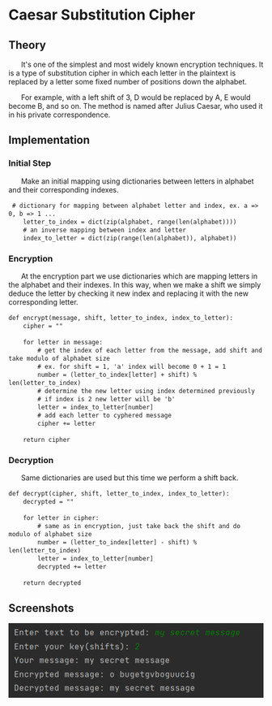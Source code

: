 # Caesar Substitution Cipher

## Theory

&ensp;&ensp;&ensp; It's one of the simplest and most widely known encryption techniques. It is a type of substitution cipher in which each letter in the plaintext is replaced by a letter some fixed number of positions down the alphabet. 

&ensp;&ensp;&ensp;  For example, with a left shift of 3, D would be replaced by A, E would become B, and so on. The method is named after Julius Caesar, who used it in his private correspondence.

## Implementation 

### Initial Step 
&ensp;&ensp;&ensp; Make an initial mapping using dictionaries between letters in alphabet and their corresponding indexes.
```
 # dictionary for mapping between alphabet letter and index, ex. a => 0, b => 1 ... 
    letter_to_index = dict(zip(alphabet, range(len(alphabet))))
    # an inverse mapping between index and letter 
    index_to_letter = dict(zip(range(len(alphabet)), alphabet))
```

### Encryption

&ensp;&ensp;&ensp;  At the encryption part we use dictionaries which are mapping letters in the alphabet and their indexes.
In this way, when we make a shift we simply deduce the letter by checking it new index and replacing it with the new corresponding letter. 
```
def encrypt(message, shift, letter_to_index, index_to_letter):
    cipher = ""

    for letter in message:
        # get the index of each letter from the message, add shift and take modulo of alphabet size
        # ex. for shift = 1, 'a' index will become 0 + 1 = 1 
        number = (letter_to_index[letter] + shift) % len(letter_to_index)
        # determine the new letter using index determined previously
        # if index is 2 new letter will be 'b'
        letter = index_to_letter[number]
        # add each letter to cyphered message
        cipher += letter

    return cipher
```

### Decryption

&ensp;&ensp;&ensp; Same dictionaries are used but this time we perform a shift back.

```
def decrypt(cipher, shift, letter_to_index, index_to_letter):
    decrypted = ""

    for letter in cipher:
        # same as in encryption, just take back the shift and do modulo of alphabet size
        number = (letter_to_index[letter] - shift) % len(letter_to_index)
        letter = index_to_letter[number]
        decrypted += letter

    return decrypted
```

## Screenshots

![](https://github.com/CodeWay07/CS_Laboratories/blob/main/Lab_1/Screenshots/Caesar_Subsitution.png)

